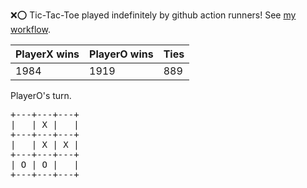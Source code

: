 :x::o: Tic-Tac-Toe played indefinitely by github action runners! See [my workflow](.github/workflows/play.yaml).

|PlayerX wins|PlayerO wins|Ties|
|-|-|-|
|1984|1919|889|

PlayerO's turn.

<pre>
+---+---+---+
|   | X |   |
+---+---+---+
|   | X | X |
+---+---+---+
| O | O |   |
+---+---+---+
</pre>